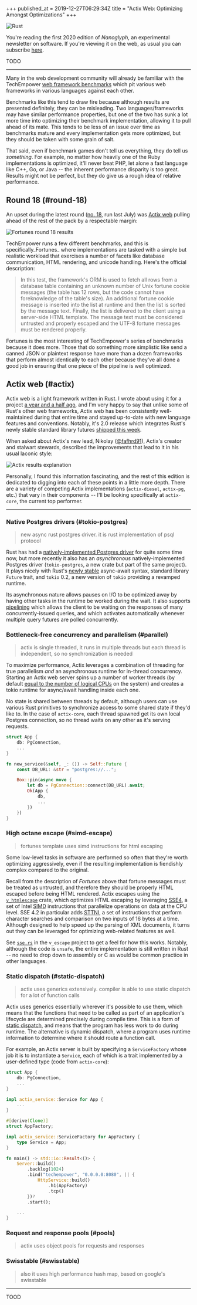 +++
published_at = 2019-12-27T06:29:34Z
title = "Actix Web: Optimizing Amongst Optimizations"
+++

![Rust](/assets/images/nanoglyphs/008-actix/rust@2x.jpg)

You're reading the first 2020 edition of _Nanoglyph_, an experimental newsletter on software. If you're viewing it on the web, as usual you can subscribe [here](/newsletter).

TODO

---

Many in the web development community will already be familiar with the TechEmpower [web framework benchmarks](https://www.techempower.com/benchmarks/) which pit various web frameworks in various languages against each other.

Benchmarks like this tend to draw fire because although results are presented definitely, they can be misleading. Two languages/frameworks may have similar performance properties, but one of the two has sunk a lot more time into optimizing their benchmark implementation, allowing it to pull ahead of its mate. This tends to be less of an issue over time as benchmarks mature and every implementation gets more optimized, but they should be taken with some grain of salt.

That said, even if benchmark games don't tell us everything, they do tell us _something_. For example, no matter how heavily one of the Ruby implementations is optimized, it'll never beat PHP, let alone a fast language like C++, Go, or Java -- the inherent performance disparity is too great. Results might not be perfect, but they do give us a rough idea of relative performance.

## Round 18 (#round-18)

An upset during the latest round ([no. 18](https://www.techempower.com/benchmarks/#section=data-r18&hw=ph&test=fortune), run last July) was [Actix web](https://github.com/actix/actix-web) pulling ahead of the rest of the pack by a respectable margin:

![Fortunes round 18 results](/assets/images/nanoglyphs/008-actix/fortunes@2x.jpg)

TechEmpower runs a few different benchmarks, and this is specifically_Fortunes_ where implementations are tasked with a simple but realistic workload that exercises a number of facets like database communication, HTML rendering, and unicode handling. Here's the official description:

> In this test, the framework's ORM is used to fetch all rows from a database table containing an unknown number of Unix fortune cookie messages (the table has 12 rows, but the code cannot have foreknowledge of the table's size). An additional fortune cookie message is inserted into the list at runtime and then the list is sorted by the message text. Finally, the list is delivered to the client using a server-side HTML template. The message text must be considered untrusted and properly escaped and the UTF-8 fortune messages must be rendered properly.

Fortunes is the most interesting of TechEmpower's series of benchmarks because it does more. Those that do something more simplistic like send a canned JSON or plaintext response have more than a dozen frameworks that perform almost identically to each other because they've all done a good job in ensuring that one piece of the pipeline is well optimized.

## Actix web (#actix)

Actix web is a light framework written in Rust. I wrote about using it for a project [a year and a half ago](/rust-web), and I'm very happy to say that unlike some of Rust's other web frameworks, Actix web has been consistently well-maintained during that entire time and stayed up-to-date with new language features and conventions. Notably, it's 2.0 release which integrates Rust's newly stable standard library futures [shipped this week](https://github.com/actix/actix-web/releases/tag/web-v2.0.0).

When asked about Actix's new lead, Nikolay ([@fafhrd91](https://github.com/fafhrd91)), Actix's creator and stalwart stewards, described the improvements that lead to it in his usual laconic style:

![Actix results explanation](/assets/images/nanoglyphs/008-actix/actix-explanation@2x.jpg)

Personally, I found this information fascinating, and the rest of this edition is dedicated to digging into each of these points in a little more depth. There are a variety of competing Actix implementations (`actix-diesel`, `actix-pg`, etc.) that vary in their components -- I'll be looking specifically at `actix-core`, the current top performer.

---

### Native Postgres drivers (#tokio-postgres)

> new async rust postgres driver. it is rust implementation of psql protocol

Rust has had a [natively-implemented Postgres driver](https://github.com/sfackler/rust-postgres) for quite some time now, but more recently it also has an _asynchronous_ natively-implemented Postgres driver (`tokio-postgres`, a new crate but part of the same project). It plays nicely with Rust's [newly stable](https://blog.rust-lang.org/2019/11/07/Async-await-stable.html) async-await syntax, standard library `Future` trait, and `tokio` 0.2, a new version of `tokio` providing a revamped runtime.

Its asynchronous nature allows pauses on I/O to be optimized away by having other tasks in the runtime be worked during the wait. It also supports [pipelining](https://docs.rs/tokio-postgres/0.5.1/tokio_postgres/#pipelining) which allows the client to be waiting on the responses of many concurrently-issued queries, and which activates automatically whenever multiple query futures are polled concurrently.

### Bottleneck-free concurrency and parallelism (#parallel)

> actix is single threaded, it runs in multiple threads but each thread is independent, so no synchronization is needed

To maximize performance, Actix leverages a combination of threading for true parallelism _and_ an asynchronous runtime for in-thread concurrency. Starting an Actix web server spins up a number of worker threads (by default [equal to the number of logical CPUs](https://actix.rs/docs/server/#multi-threading) on the system) and creates a tokio runtime for async/await handling inside each one.

No state is shared between threads by default, although users can use various Rust primitives to synchronize access to some shared state if they'd like to. In the case of `actix-core`, each thread spawned get its own local Postgres connection, so no thread waits on any other as it's serving requests.

``` rust
struct App {
    db: PgConnection,
    ...
}

fn new_service(&self, _: ()) -> Self::Future {
    const DB_URL: &str = "postgres://...";

    Box::pin(async move {
        let db = PgConnection::connect(DB_URL).await;
        Ok(App {
            db,
            ...
        })
    })
}
```

### High octane escape (#simd-escape)

> fortunes template uses simd instructions for html escaping

Some low-level tasks in software are performed so often that they're worth optimizing aggressively, even if the resulting implementation is fiendishly complex compared to the original.

Recall from the description of _Fortunes_ above that fortune messages must be treated as untrusted, and therefore they should be properly HTML escaped before being HTML rendered. Actix escapes using the [`v_htmlescape`](https://github.com/botika/v_escape) crate, which optimizes HTML escaping by leveraging [<acronym title="Streaming SIMD Extensions 4">SSE4</acronym>](https://en.wikipedia.org/wiki/SSE4#SSE4.2), a set of Intel <acronym title="Single instruction, multiple data">SIMD</acronym> instructions that parallelize operations on data at the CPU level. SSE 4.2 in particular adds <acronym title="String and Text New Instructions">STTNI</acronym>, a set of instructions that perform character searches and comparison on two inputs of 16 bytes at a time. Although designed to help speed up the parsing of XML documents, it turns out they can be leveraged for optimizing web-related features as well.

See [`sse.rs`](https://github.com/botika/v_escape/blob/56549a196fbff38a4d3fb7354b8ada586fe074eb/v_escape/src/sse.rs) in the `v_escape` project to get a feel for how this works. Notably, although the code is `unsafe`, the entire implementation is still written in Rust -- no need to drop down to assembly or C as would be common practice in other languages.

### Static dispatch (#static-dispatch)

> actix uses generics extensively. compiler is able to use static dispatch for a lot of function calls

Actix uses generics essentially wherever it's possible to use them, which means that the functions that need to be called as part of an application's lifecycle are determined precisely during compile time. This is a form of [static dispatch](https://en.wikipedia.org/wiki/Static_dispatch), and means that the program has less work to do during runtime. The alternative is dynamic dispatch, where a program uses runtime information to determine where it should route a function call.

For example, an Actix server is built by specifying a `ServiceFactory` whose job it is to instantiate a `Service`, each of which is a trait implemented by a user-defined type (code from `actix-core`):

``` rust
struct App {
    db: PgConnection,
    ...
}

impl actix_service::Service for App {
    ...
}

#[derive(Clone)]
struct AppFactory;

impl actix_service::ServiceFactory for AppFactory {
    type Service = App;
}

fn main() -> std::io::Result<()> {
    Server::build()
        .backlog(1024)
        .bind("techempower", "0.0.0.0:8080", || {
            HttpService::build()
                .h1(AppFactory)
                .tcp()
        })?
        .start();

    ...
}
```

### Request and response pools (#pools)

> actix uses object pools for requests and responses

### Swisstable (#swisstable)

> also it uses high performance hash map, based on google's swisstable

---

TOOD
